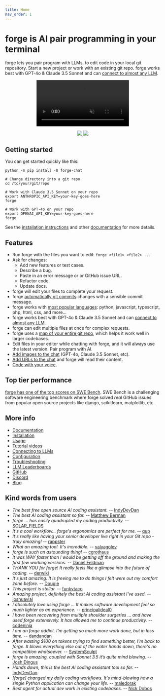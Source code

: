 ```yaml
---
title: Home
nav_order: 1
---
```


<!--[[[cog
# This page is a copy of README.md, adding the front matter above.
# Remove any cog markup before inserting the README text.
text = open("README.md").read()
text = text.replace('['*3 + 'cog', ' NOOP ')
text = text.replace('['*3 + 'end', ' NOOP ')
text = text.replace(']'*3, '')

# embedding these confuses the syntax highlighter while editing index.md
com_open = '<!' + '--'
com_close = '--' + '>'

# comment out the screencast
text = text.replace('SCREENCAST START ' + com_close, '')
text = text.replace(com_open + ' SCREENCAST END', '')

# uncomment the video
text = text.replace('VIDEO START', com_close)
text = text.replace('VIDEO END', com_open)

cog.out(text)
]]]-->

<!-- Edit README.md, not index.md -->

# forge is AI pair programming in your terminal

forge lets you pair program with LLMs,
to edit code in your local git repository.
Start a new project or work with an existing git repo.
forge works best with GPT-4o & Claude 3.5 Sonnet and can 
[connect to almost any LLM](https://forge.chat/docs/llms.html).

<!-- 
<p align="center">
  <img
    src="https://forge.chat/assets/screencast.svg"
    alt="forge screencast"
  >
</p>
 -->

<!-- -->
<p align="center">
  <video style="max-width: 100%; height: auto;" autoplay loop muted playsinline>
    <source src="/assets/shell-cmds-small.mp4" type="video/mp4">
    Your browser does not support the video tag.
  </video>
</p>
<!-- -->

<p align="center">
  <a href="https://discord.gg/Tv2uQnR88V">
    <img src="https://img.shields.io/badge/Join-Discord-blue.svg"/>
  </a>
  <a href="https://forge.chat/docs/install.html">
    <img src="https://img.shields.io/badge/Read-Docs-green.svg"/>
  </a>
</p>

## Getting started
<!-- NOOP 
# We can't "include" here.
# Because this page is rendered by GitHub as the repo README
cog.out(open("forge/website/_includes/get-started.md").read())
-->

You can get started quickly like this:

```
python -m pip install -U forge-chat

# Change directory into a git repo
cd /to/your/git/repo

# Work with Claude 3.5 Sonnet on your repo
export ANTHROPIC_API_KEY=your-key-goes-here
forge

# Work with GPT-4o on your repo
export OPENAI_API_KEY=your-key-goes-here
forge 
```
<!-- NOOP -->

See the
[installation instructions](https://forge.chat/docs/install.html)
and other
[documentation](https://forge.chat/docs/usage.html)
for more details.

## Features

- Run forge with the files you want to edit: `forge <file1> <file2> ...`
- Ask for changes:
  - Add new features or test cases.
  - Describe a bug.
  - Paste in an error message or or GitHub issue URL.
  - Refactor code.
  - Update docs.
- forge will edit your files to complete your request.
- forge [automatically git commits](https://forge.chat/docs/git.html) changes with a sensible commit message.
- forge works with [most popular languages](https://forge.chat/docs/languages.html): python, javascript, typescript, php, html, css, and more...
- forge works best with GPT-4o & Claude 3.5 Sonnet and can [connect to almost any LLM](https://forge.chat/docs/llms.html).
- forge can edit multiple files at once for complex requests.
- forge uses a [map of your entire git repo](https://forge.chat/docs/repomap.html), which helps it work well in larger codebases.
- Edit files in your editor while chatting with forge,
and it will always use the latest version.
Pair program with AI.
- [Add images to the chat](https://forge.chat/docs/usage/images-urls.html) (GPT-4o, Claude 3.5 Sonnet, etc).
- [Add URLs to the chat](https://forge.chat/docs/usage/images-urls.html) and forge will read their content.
- [Code with your voice](https://forge.chat/docs/usage/voice.html).


## Top tier performance

[forge has one of the top scores on SWE Bench](https://forge.chat/2024/06/02/main-swe-bench.html).
SWE Bench is a challenging software engineering benchmark where forge
solved *real* GitHub issues from popular open source
projects like django, scikitlearn, matplotlib, etc.

## More info

- [Documentation](https://forge.chat/)
- [Installation](https://forge.chat/docs/install.html)
- [Usage](https://forge.chat/docs/usage.html)
- [Tutorial videos](https://forge.chat/docs/usage/tutorials.html)
- [Connecting to LLMs](https://forge.chat/docs/llms.html)
- [Configuration](https://forge.chat/docs/config.html)
- [Troubleshooting](https://forge.chat/docs/troubleshooting.html)
- [LLM Leaderboards](https://forge.chat/docs/leaderboards/)
- [GitHub](https://github.com/forge-AI/forge)
- [Discord](https://discord.gg/Tv2uQnR88V)
- [Blog](https://forge.chat/blog/)


## Kind words from users

- *The best free open source AI coding assistant.* -- [IndyDevDan](https://youtu.be/YALpX8oOn78)
- *The best AI coding assistant so far.* -- [Matthew Berman](https://www.youtube.com/watch?v=df8afeb1FY8)
- *forge ... has easily quadrupled my coding productivity.* -- [SOLAR_FIELDS](https://news.ycombinator.com/item?id=36212100)
- *It's a cool workflow... forge's ergonomics are perfect for me.* -- [qup](https://news.ycombinator.com/item?id=38185326)
- *It's really like having your senior developer live right in your Git repo - truly amazing!* -- [rappster](https://github.com/forge-AI/forge/issues/124)
- *What an amazing tool. It's incredible.* -- [valyagolev](https://github.com/forge-AI/forge/issues/6#issue-1722897858)
- *forge is such an astounding thing!* -- [cgrothaus](https://github.com/forge-AI/forge/issues/82#issuecomment-1631876700)
- *It was WAY faster than I would be getting off the ground and making the first few working versions.* -- [Daniel Feldman](https://twitter.com/d_feldman/status/1662295077387923456)
- *THANK YOU for forge! It really feels like a glimpse into the future of coding.* -- [derwiki](https://news.ycombinator.com/item?id=38205643)
- *It's just amazing.  It is freeing me to do things I felt were out my comfort zone before.* -- [Dougie](https://discord.com/channels/1131200896827654144/1174002618058678323/1174084556257775656)
- *This project is stellar.* -- [funkytaco](https://github.com/forge-AI/forge/issues/112#issuecomment-1637429008)
- *Amazing project, definitely the best AI coding assistant I've used.* -- [joshuavial](https://github.com/forge-AI/forge/issues/84)
- *I absolutely love using forge ... It makes software development feel so much lighter as an experience.* -- [principalideal0](https://discord.com/channels/1131200896827654144/1133421607499595858/1229689636012691468)
- *I have been recovering from multiple shoulder surgeries ... and have used forge extensively. It has allowed me to continue productivity.* -- [codeninja](https://www.reddit.com/r/OpenAI/s/nmNwkHy1zG)
- *I am an forge addict. I'm getting so much more work done, but in less time.* -- [dandandan](https://discord.com/channels/1131200896827654144/1131200896827654149/1135913253483069470)
- *After wasting $100 on tokens trying to find something better, I'm back to forge. It blows everything else out of the water hands down, there's no competition whatsoever.* -- [SystemSculpt](https://discord.com/channels/1131200896827654144/1131200896827654149/1178736602797846548)
- *forge is amazing, coupled with Sonnet 3.5 it’s quite mind blowing.* -- [Josh Dingus](https://discord.com/channels/1131200896827654144/1133060684540813372/1262374225298198548)
- *Hands down, this is the best AI coding assistant tool so far.* -- [IndyDevDan](https://www.youtube.com/watch?v=MPYFPvxfGZs)
- *[forge] changed my daily coding workflows. It's mind-blowing how a single Python application can change your life.* -- [maledorak](https://discord.com/channels/1131200896827654144/1131200896827654149/1258453375620747264)
- *Best agent for actual dev work in existing codebases.* -- [Nick Dobos](https://twitter.com/NickADobos/status/1690408967963652097?s=20)
<!--[[[end]]]-->
